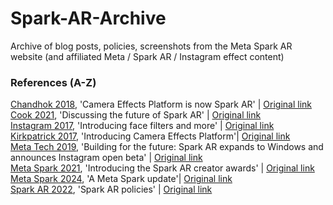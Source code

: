 # Spark-AR-Archive
Archive of blog posts, policies, screenshots from the Meta Spark AR website (and affiliated Meta / Spark AR / Instagram effect content) <br>
<h3>References (A-Z)<br></h3>
<a href="Camera Effects Platform is now Spark AR.pdf" target="\_blank">Chandhok 2018</a>, 'Camera Effects Platform is now Spark AR' | <a href=https://developers.facebook.com/blog/post/2018/10/05/camera-effects-platform-is-now-spark-ar/>Original link</a><br>
<a href="Discussing the Future of Spark AR _ Spark AR.pdf" target="\_blank">Cook 2021</a>, 'Discussing the future of Spark AR' | <a href=https://sparkar.facebook.com/blog/apac-creator-roundtable>Original link</a><br>
<a href="Introducing Face Filters.pdf" target="\_blank">Instagram 2017</a>, 'Introducing face filters and more' | <a href=about.instagram.com/blog/announcements/introducing-face-filters-and-more-on-instagram>Original link</a><br>
<a href="Introducing Camera Effects Platform.pdf" target="\_blank">Kirkpatrick 2017</a>, 'Introducing Camera Effects Platform'| <a href=https://developers.facebook.com/blog/post/2017/04/18/Introducing-Camera-Effects-Platform/>Original link</a><br>
<a href="Building for the future.pdf" target="\_blank">Meta Tech 2019</a>, 'Building for the future: Spark AR expands to Windows and announces Instagram open beta' | <a href=https://tech.facebook.com/reality-labs/2019/4/spark-ar-expands-to-windows-and-announces-instagram-open-beta>Original link</a><br>
<a href="Introducing the Spark AR Creator Awards _ Meta Spark 2.pdf" target="\_blank">Meta Spark 2021</a>, 'Introducing the Spark AR creator awards' | <a href=https://sparkar.facebook.com/blog/introducing-spark-arcreator-awards>Original link</a><br>
<a href="A Meta Spark Update _ Meta Spark.pdf" target="\_blank">Meta Spark 2024</a>, 'A Meta Spark update'| <a href=https://spark.meta.com/blog/meta-spark-announcement/>Original link</a><br>
<a href="Spark Effect Policy Document.pdf" target="\_blank">Spark AR 2022</a>, 'Spark AR policies' | <a href=https://spark.meta.com/learn/publishing/spark-ar-review-policies#instructions>Original link</a><br>

